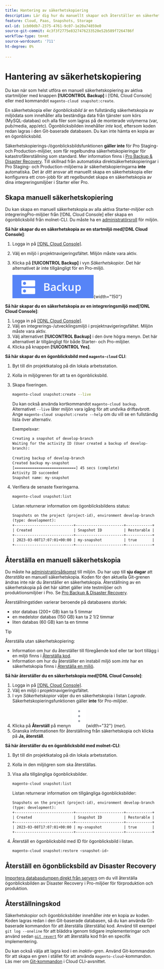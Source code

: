 ```yaml
---
title: Hantering av säkerhetskopiering
description: Lär dig hur du manuellt skapar och återställer en säkerhetskopia för ditt Adobe Commerce i molninfrastrukturprojekt.
feature: Cloud, Paas, Snapshots, Storage
exl-id: 1cb00db7-2375-4761-9c07-1e20a74859e0
source-git-commit: 4c3f3f2775e8327476233520e52b589f7264786f
workflow-type: tm+mt
source-wordcount: '711'
ht-degree: 0%

---
```


# Hantering av säkerhetskopiering

Du kan när som helst utföra en manuell säkerhetskopiering av aktiva startmiljöer med knappen **[!UICONTROL Backup]** i [!DNL Cloud Console] eller med kommandot `magento-cloud snapshot:create`.

En säkerhetskopia eller _ögonblicksbild_ är en fullständig säkerhetskopia av miljödata som innehåller alla beständiga data från tjänster som körs (MySQL-databas) och alla filer som lagras på de monterade volymerna (var, pub/media, app/etc). Ögonblicksbilden innehåller _inte_ kod, eftersom koden redan lagras i den Git-baserade databasen. Du kan inte hämta en kopia av en ögonblicksbild.

Säkerhetskopierings-/ögonblicksbildsfunktionen **gäller inte** för Pro Staging- och Production-miljöer, som får regelbundna säkerhetskopieringar för katastrofåterställning som standard. Mer information finns i [Pro Backup &amp; Disaster Recovery](../architecture/pro-architecture.md#backup-and-disaster-recovery). Till skillnad från automatiska direktsäkerhetskopieringar i Pro Staging- och Production-miljöerna är säkerhetskopieringarna **inte** automatiska. Det är _ditt_ ansvar att manuellt skapa en säkerhetskopia eller konfigurera ett cron-jobb för att regelbundet skapa en säkerhetskopia av dina integreringsmiljöer i Starter eller Pro.

## Skapa manuell säkerhetskopiering

Du kan skapa en manuell säkerhetskopia av alla aktiva Starter-miljöer och integreringPro-miljöer från [!DNL Cloud Console] eller skapa en ögonblicksbild från molnet-CLI. Du måste ha en [administratörsroll](../project/user-access.md) för miljön.

**Så här skapar du en säkerhetskopia av en startmiljö med[!DNL Cloud Console]**:

1. Logga in på [[!DNL Cloud Console]](https://console.adobecommerce.com).
1. Välj en miljö i projektnavigeringsfältet. Miljön måste vara aktiv.
1. Klicka på **[!UICONTROL Backup]** i vyn _Säkerhetskopior_. Det här alternativet är inte tillgängligt för en Pro-miljö.

   ![Säkerhetskopiera](../../assets/button-backup.png){width="150"}

**Så här skapar du en säkerhetskopia av en integreringsmiljö med[!DNL Cloud Console]**:

1. Logga in på [[!DNL Cloud Console]](https://console.adobecommerce.com).
1. Välj en integrerings-/utvecklingsmiljö i projektnavigeringsfältet. Miljön måste vara aktiv.
1. Välj alternativet **[!UICONTROL Backup]** i den övre högra menyn. Det här alternativet är tillgängligt för både Starter- och Pro-miljöer.
1. Klicka på knappen **[!UICONTROL Yes]**.

**Så här skapar du en ögonblicksbild med `magento-cloud` CLI**:

1. Byt till din projektkatalog på din lokala arbetsstation.
1. Kolla in miljögrenen för att ta en ögonblicksbild.
1. Skapa fixeringen.

   ```bash
   magento-cloud snapshot:create --live
   ```

   Du kan också använda kortkommandot `magento-cloud backup`. Alternativet `--live` låter miljön vara igång för att undvika driftavbrott. Ange `magento-cloud snapshot:create --help` om du vill se en fullständig lista över alternativ.

   Exempelsvar:

   ```terminal
   Creating a snapshot of develop-branch
   Waiting for the activity ID (User created a backup of develop-branch):
   
   Creating backup of develop-branch
   Created backup my-snapshot
   [============================] 45 secs (complete)
   Activity ID succeeded
   Snapshot name: my-snapshot
   ```

1. Verifiera de senaste fixeringarna.

   ```bash
   magento-cloud snapshot:list
   ```

   Listan returnerar information om ögonblicksbildens status:

   ```terminal
   Snapshots on the project (project-id), environment develop-branch (type: development):
   +---------------------------+----------------------+------------+
   | Created                   | Snapshot ID          | Restorable |
   +---------------------------+----------------------+------------+
   | 2023-03-08T17:07:01+00:00 | my-snapshot          | true       |
   +---------------------------+----------------------+------------+
   ```

## Återställa en manuell säkerhetskopia

Du måste ha [administratörsåtkomst](../project/user-access.md) till miljön. Du har upp till **sju dagar** att _återställa_ en manuell säkerhetskopia. Koden för den aktuella Git-grenen ändras inte när du återställer en säkerhetskopia. Återställning av en säkerhetskopia på det här sättet gäller inte testmiljöer och produktionsmiljöer i Pro. Se [Pro Backup &amp; Disaster Recovery](../architecture/pro-architecture.md#backup-and-disaster-recovery).

Återställningstiden varierar beroende på databasens storlek:

- stor databas (200+ GB) kan ta 5 timmar
- en medelstor databas (150 GB) kan ta 2 1/2 timmar
- liten databas (60 GB) kan ta en timme

>[!TIP]
>
>Återställa utan säkerhetskopiering:
>
>- Information om hur du återställer till föregående kod eller tar bort tillägg i en miljö finns i [Återställa kod](#roll-back-code).
>- Information om hur du återställer en instabil miljö som _inte_ har en säkerhetskopia finns i [Återställa en miljö](../development/restore-environment.md).

**Så här återställer du en säkerhetskopia med[!DNL Cloud Console]**:

1. Logga in på [[!DNL Cloud Console]](https://console.adobecommerce.com).
1. Välj en miljö i projektnavigeringsfältet.
1. I vyn _Säkerhetskopior_ väljer du en säkerhetskopia i listan _Lagrade_. Säkerhetskopieringsfunktionen gäller **inte** för Pro-miljöer.
1. Klicka på **Återställ** på menyn ![Mer](../../assets/icon-more.png){width="32"} (_mer_).
1. Granska informationen för återställning från säkerhetskopia och klicka på **Ja, återställ**.

**Så här återställer du en ögonblicksbild med molnet-CLI**:

1. Byt till din projektkatalog på din lokala arbetsstation.
1. Kolla in den miljögren som ska återställas.
1. Visa alla tillgängliga ögonblicksbilder.

   ```bash
   magento-cloud snapshot:list
   ```

   Listan returnerar information om tillgängliga ögonblicksbilder:

   ```terminal
   Snapshots on the project (project-id), environment develop-branch (type: development):
   +---------------------------+----------------------+------------+
   | Created                   | Snapshot ID          | Restorable |
   +---------------------------+----------------------+------------+
   | 2023-03-08T17:07:01+00:00 | my-snapshot          | true       |
   +---------------------------+----------------------+------------+
   ```

1. Återställ en ögonblicksbild med ID för ögonblicksbild i listan.

   ```bash
   magento-cloud snapshot:restore <snapshot-id>
   ```

## Återställ en ögonblicksbild av Disaster Recovery

[Importera databasdumpen direkt från servern](https://experienceleague.adobe.com/en/docs/commerce-knowledge-base/kb/how-to/restore-a-db-snapshot-from-staging-or-production#meth3) om du vill återställa ögonblicksbilden av Disaster Recovery i Pro-miljöer för förproduktion och produktion.

## Återställningskod

Säkerhetskopior och ögonblicksbilder innehåller _inte_ en kopia av koden. Koden lagras redan i den Git-baserade databasen, så du kan använda Git-baserade kommandon för att återställa (återställa) kod. Använd till exempel `git log --oneline` för att bläddra igenom tidigare implementeringar och använd sedan [`git revert`](https://git-scm.com/docs/git-revert) för att återställa kod från en specifik implementering.

Du kan också välja att lagra kod i en _inaktiv_-gren. Använd Git-kommandon för att skapa en gren i stället för att använda `magento-cloud`-kommandon. Läs mer om [Git-kommandon](../dev-tools/cloud-cli-overview.md#git-commands) i Cloud CLI-avsnittet.
